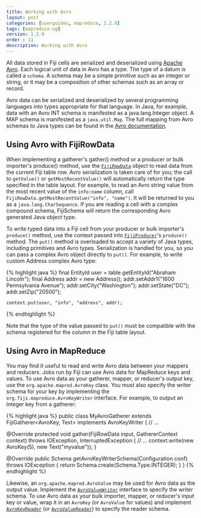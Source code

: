 ```yaml
---
title: Working with Avro
layout: post
categories: [userguides, mapreduce, 1.2.9]
tags: [mapreduce-ug]
version: 1.2.9
order : 11
description: Working with Avro
---
```


All data stored in Fiji cells are serialized and deserialized using <a href="http://avro.apache.org">Apache Avro</a>. Each logical unit of data in Avro has a type. The type of a datum is called a `schema`. A schema may be a simple primitive such as an integer or string, or it may be a composition of other schemas such as an array or record.

Avro data can be serialized and deserialized by several programming languages into types appropriate for that language. In Java, for example, data with an Avro INT schema is manifested as a java.lang.Integer object. A MAP schema is manifested as a `java.util.Map`. The full mapping from Avro schemas to Java types can be found in the <a href="http://avro.apache.org/docs/current/api/java/org/apache/avro/generic/package-summary.html#package_description">Avro documentation</a>.

## Using Avro with FijiRowData
When implementing a gatherer's gather() method or a producer or bulk importer's produce() method, use the [`FijiRowData`]({{site.api_schema_1_5_0}}/FijiRowData.html) object to read data from the current Fiji table row. Avro serialization is taken care of for you; the call to `getValue()` or `getMostRecentValue()` will automatically return the type specified in the table layout. For example, to read an Avro string value from the most recent value of the `info:name` column, call `FijiRowData.getMostRecentValue("info", "name")`. It will be returned to you as a `java.lang.CharSequence`. If you are reading a cell with a complex compound schema, FijiSchema will return the corresponding Avro generated Java object type.

To write typed data into a Fiji cell from your producer or bulk importer's `produce()` method, use the context passed into [`FijiProducer`]({{site.api_mr_1_2_9}}/produce/FijiProducer.html)'s `produce()` method. The `put()` method is overloaded to accept a variety of Java types, including primitives and Avro types.  Serialization is handled for you, so you can pass a complex Avro object directly to `put()`.  For example, to write custom Address complex Avro type:

{% highlight java %}
    final EntityId user = table.getEntityId("Abraham Lincoln");
    final Address addr = new Address();
    addr.setAddr1("1600 Pennsylvania Avenue");
    addr.setCity("Washington");
    addr.setState("DC");
    addr.setZip("20500");

    context.put(user, "info", "address", addr);
{% endhighlight %}

Note that the type of the value passed to `put()` must be compatible with the schema registered for the column in the Fiji table layout.

## Using Avro in MapReduce

You may find it useful to read and write Avro data between your mappers and reducers. Jobs run by Fiji can use Avro data for MapReduce keys and values. To use Avro data as your gatherer, mapper, or reducer's output key, use the `org.apache.mapred.AvroKey` class. You must also specify the writer schema for your key by implementing the `org.fiji.mapreduce.AvroKeyWriter` interface. For example, to output an Integer key from a gatherer:

{% highlight java %}
public class MyAvroGatherer
    extends FijiGatherer<AvroKey<Integer>, Text>
    implements AvroKeyWriter {
  // ...

  @Override
  protected void gather(FijiRowData input, GathererContext context)
      throws IOException, InterruptedException {
    // ...
    context.write(new AvroKey<Integer>(5), new Text("myvalue"));
  }

  @Override
  public Schema getAvroKeyWriterSchema(Configuration conf) throws IOException {
    return Schema.create(Schema.Type.INTEGER);
  }
}
{% endhighlight %}

Likewise, an `org.apache.mapred.AvroValue` may be used for Avro data as the output value. Implement the [`AvroValueWriter`]({{site.api_mr_1_2_9}}/avro/AvroValueWriter.html) interface to specify the writer schema. To use Avro data as your bulk importer, mapper, or reducer's input key or value, wrap it in an `AvroKey` (or `AvroValue` for values) and implement [`AvroKeyReader`]({{site.api_mr_1_2_9}}/avro/AvroKeyReader.html) (or [`AvroValueReader`]({{site.api_mr_1_2_9}}/avro/AvroValueReader.html)) to specify the reader schema.

